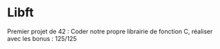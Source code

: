 # Libft
Premier projet de 42 : Coder notre propre librairie de fonction C, réaliser avec les bonus : 125/125
